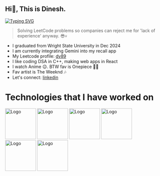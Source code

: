 ## Hi👋, This is Dinesh.

[![Typing SVG](https://readme-typing-svg.demolab.com?font=Fira+Code&pause=1000&width=435&lines=Commit.+Push.+Pray.+%F0%9F%99%8F)](https://git.io/typing-svg)

> Solving LeetCode problems so companies can reject me for 'lack of experience' anyway. 😎💀

- I graduated from Wright State University in Dec 2024
- I am currently integrating Gemini into my recall app
- My Leetcode profile: [dv89](https://leetcode.com/u/dvardhan89/)
- I like coding DSA in C++, making web apps in React
- I watch Anime 😉. BTW fav is Onepiece 🏴‍☠️
- Fav artist is The Weeknd 🎶
- Let's connect: [linkedin](https://www.linkedin.com/in/vardhandinesh/)

# Technologies that I have worked on

<img src="https://github.com/user-attachments/assets/da1c1544-043d-42df-9366-f02c481b87f8" alt="Logo" width="100">
<img src="https://github.com/user-attachments/assets/0ca769f6-e610-4665-b6bd-b6517b26376a" alt="Logo" width="100">
<img src="https://github.com/user-attachments/assets/16b8f40c-00ce-46c1-9cf7-be76c66550f2" alt="Logo" width="100">
<img src="https://github.com/user-attachments/assets/1c22e232-14f1-4d3b-80e3-3b208a77a8fd" alt="Logo" width="100">
<img src="https://github.com/user-attachments/assets/59b9e448-263c-4332-a21d-7e3fde0bf842" alt="Logo" width="100">
<img src="https://github.com/user-attachments/assets/458c2a45-3277-40d5-8243-b01d5808c9e1" alt="Logo" width="100">



<!--
**dv-89/dv-89** is a ✨ _special_ ✨ repository because its `README.md` (this file) appears on your GitHub profile.

Here are some ideas to get you started:

- 🔭 I’m currently working on ...
- 🌱 I’m currently learning ...
- 👯 I’m looking to collaborate on ...
- 🤔 I’m looking for help with ...
- 💬 Ask me about ...
- 📫 How to reach me: ...
- 😄 Pronouns: ...
- ⚡ Fun fact: ...
-->
